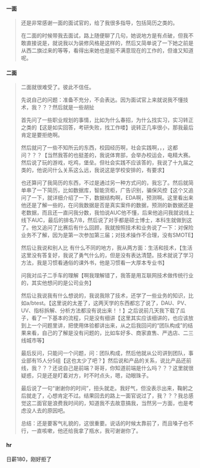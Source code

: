 #### 一面

> 还是非常感谢一面的面试官的，给了我很多指导，包括简历之类的。
>
> 在二面的时候带我去面试，路上随便聊了几句，她说地方是有点破，但我不敢直接说是，就说我以为装修风格是这样的，然后又简单说了一下她之前是从西二旗过来的等等，看得出来她也是挺不满意现在的工作的，但谁又知道呢。



#### 二面

> 二面就很难受了。彼此不信任。
>
> 先说自己的问题：准备不充分，不会表达。因为面试官上来就说我不懂技术，我？？？然后就是一些胡扯
>
> 首先问了一些职业规划的事情，比如为什么春招，为什么找实习，实习转正之类的【这是如实回答，考研失败，找工作喽】说转正几率很小，那我最后肯定是要拒绝啊。
>
> 然后就问了一些不知所云的东西，校园经历啊，社会实践啊，，，这都问？？？【当然我答的也挺差的，我说体育部，会举办校运会，电精大赛。然后说了玩的游戏，吃鸡，堡垒。但社会实践不应该答的，我说了十九届之类的，他说问什么关系这么远，我说这是学校安排的，有要求】
>
> 也还算问了我简历的东西，不过是通过另一种方式问的，我忘了。然后就简单串了一下简历，比如数据库，智能货柜，广告识别，骗保风控【这个又追问了一下，就详细介绍了一下，数据结构啊，EDA啊，预测啊。这里看出来他还是了解一些的，在问我数据是否是真实案件的数据，预测的新数据还是老数据，而且还一直问我分数，我怕说AUC他不懂，后来他追问我就说线上线下AUC，最后的排名7/8，然后说了对手都是硕士博士，本科生就做到这了。他又追问了比赛后有什么回顾，我就按照技术和业务说了一下：对保险业务不了解，因为是第一次参加第三届；对技术操作不合理，没有SMOTE】
>
> 然后让我说和别人比 有什么不同的地方，我从两方面：生活和技术，【生活这里没有答复好，我说了勇气什么的，但是没有表达清楚。技术就说了学习方法，我是习惯看通俗的课外书，他是习惯看一大厚本专业书】
>
> 问我对瓜子二手车的理解【啊我理解错了，我答是用互联网技术做传统行业的，其实他想问的是公司业务】
>
> 然后让我说我有什么想说的，我说我除了技术，还学了一些业务的知识，比如a/btest。【这里说的太差了，这两天学的东西都忘了说了，DAU、PV、UV、指标拆解、分析方法都没有说出来！！】之后说前几天我下载了瓜子，看了一下基本的流程，只是没有细讲【这里其实应该细讲的，也应该放到上一个问题里讲，把使用体验都讲出来，从之后我回问的“团队构成”的结果来看，自己的了解是没有问题的，比如车好多、商家直售、严选店、二三线城市等】
>
> 最后反问，只能问一个问题，问：团队构成，然后他就从公司讲到团队，事业部有15人分5组【这也太少了吧？】然后说和产品的关系，说比产品还前线，我？？？还说自己是前端？哥哥，你知道前端是什么吗？？？这里就很疑惑，只是还是盯着对方，时不时点头，嗯，动眼珠子。
>
> 最后说了一句“谢谢你的时间”，扭头就走。我好气，但没表示出来，鞠躬之后就走了，心想肯定不过。结果回去的路上一面官说过了，我？？？我总感觉这二面官是浪费我时间的，知道我不去故意搞我，当然另一方面，也是考虑没人去的原因吧。
>
> 总结：还是要客气礼貌的，这很重要。说话的时候太靠前了，而且嗓子也不行，一直咳嗽，他还给我拿了瓶水，我可谢谢你了。



#### hr

日薪180，刚好拒了